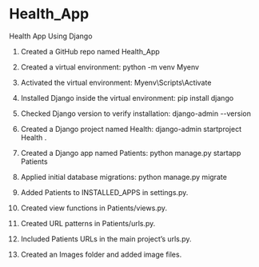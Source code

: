 # Health_App
Health App Using Django

1. Created a GitHub repo named Health_App

2. Created a virtual environment:
    python -m venv Myenv

3. Activated the virtual environment:
    Myenv\Scripts\Activate

4. Installed Django inside the virtual environment:
    pip install django

5. Checked Django version to verify installation:
    django-admin --version

6. Created a Django project named Health:
    django-admin startproject Health .

7. Created a Django app named Patients:
    python manage.py startapp Patients

8. Applied initial database migrations:
    python manage.py migrate

9. Added Patients to INSTALLED_APPS in settings.py.

10. Created view functions in Patients/views.py.

11. Created URL patterns in Patients/urls.py.

12. Included Patients URLs in the main project’s urls.py.

13. Created an Images folder and added image files.

